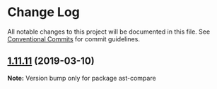 # Change Log

All notable changes to this project will be documented in this file.
See [Conventional Commits](https://conventionalcommits.org) for commit guidelines.

## [1.11.11](https://gitlab.com/codsen/codsen/compare/ast-compare@1.11.10...ast-compare@1.11.11) (2019-03-10)

**Note:** Version bump only for package ast-compare
